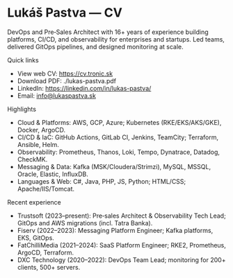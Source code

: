 # Lukáš Pastva — CV

DevOps and Pre‑Sales Architect with 16+ years of experience building platforms, CI/CD, and observability for enterprises and startups. Led teams, delivered GitOps pipelines, and designed monitoring at scale.

Quick links
- View web CV: https://cv.tronic.sk
- Download PDF: ./lukas-pastva.pdf
- LinkedIn: https://linkedin.com/in/lukas-pastva/
- Email: info@lukaspastva.sk

Highlights
- Cloud & Platforms: AWS, GCP, Azure; Kubernetes (RKE/EKS/AKS/GKE), Docker, ArgoCD.
- CI/CD & IaC: GitHub Actions, GitLab CI, Jenkins, TeamCity; Terraform, Ansible, Helm.
- Observability: Prometheus, Thanos, Loki, Tempo, Dynatrace, Datadog, CheckMK.
- Messaging & Data: Kafka (MSK/Cloudera/Strimzi), MySQL, MSSQL, Oracle, Elastic, InfluxDB.
- Languages & Web: C#, Java, PHP, JS, Python; HTML/CSS; Apache/IIS/Tomcat.

Recent experience
- Trustsoft (2023–present): Pre‑sales Architect & Observability Tech Lead; GitOps and AWS migrations (incl. Tatra Banka).
- Fiserv (2022–2023): Messaging Platform Engineer; Kafka platforms, EKS, GitOps.
- FatChilliMedia (2021–2024): SaaS Platform Engineer; RKE2, Prometheus, ArgoCD, Terraform.
- DXC Technology (2020–2022): DevOps Team Lead; monitoring for 200+ clients, 500+ servers.
